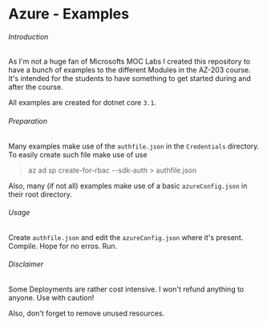 # Azure - Examples

###### Introduction
As I'm not a huge fan of Microsofts MOC Labs I created this repository to have a bunch of examples to the different Modules in the AZ-203 course.
It's intended for the students to have something to get started during and after the course.

All examples are created for dotnet core `3.1`.

###### Preparation
Many examples make use of the `authfile.json` in the `Credentials` directory.
To easily create such file make use of use
> az ad sp create-for-rbac --sdk-auth > authfile.json

Also, many (if not all) examples make use of a basic `azureConfig.json` in their root directory.

###### Usage
Create `authfile.json` and edit the `azureConfig.json` where it's present.
Compile. Hope for no erros.
Run.

###### Disclaimer
Some Deployments are rather cost intensive. 
I won't refund anything to anyone. 
Use with caution!

Also, don't forget to remove unused resources.
